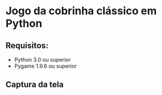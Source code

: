 # Jogo da cobrinha clássico em Python
## Requisitos:
  * Python 3.0 ou superior
  * Pygame 1.9.6 ou superior
 ## Captura da tela
  

